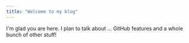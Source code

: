 ```yaml
---
title: "Welcome to my blog"
---
```


I'm glad you are here. I plan to talk about ... GitHub features and a whole bunch of other stuff!
